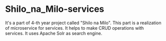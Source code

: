 # Shilo_na_Milo-services
It's a part of 4-th year project called "Shilo na Milo".
This part is a realization of microservice for services.
It helps to make CRUD operations with services.
It uses Apache Solr as search engine.